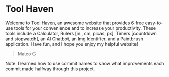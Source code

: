 # Tool Haven
Welcome to Tool Haven, an awesome website that provides 6 free easy-to-use tools for your convenience and to increase your productivity. These tools include a Calculator, Rulers [in., cm, picas, px], Timers [countdown and stopwatch], an AI Chatbot, an Img Identifier, and a Paintbrush application. Have fun, and I hope you enjoy my helpful website! 
> Mateo G

Note: I learned how to use commit names to show what improvements each commit made halfway through this project.
